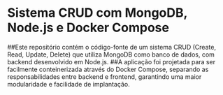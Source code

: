 # Sistema CRUD com MongoDB, Node.js e Docker Compose


##Este repositório contém o código-fonte de um sistema CRUD (Create, Read, Update, Delete) que utiliza MongoDB como banco de dados, com backend desenvolvido em Node.js.
##A aplicação foi projetada para ser facilmente conteinerizada através do Docker Compose, separando as responsabilidades entre backend e frontend, garantindo uma maior modularidade e facilidade de implantação.
 
